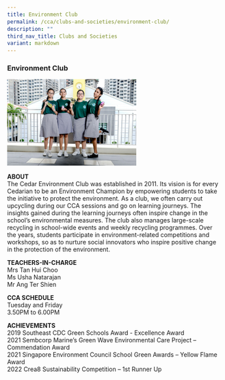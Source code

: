 ```yaml
---
title: Environment Club
permalink: /cca/clubs-and-societies/environment-club/
description: ""
third_nav_title: Clubs and Societies
variant: markdown
---
```

### Environment Club

<img src="/images/cs3.png" style="width:60%">

**ABOUT**  
The Cedar Environment Club was established in 2011. Its vision is for every Cedarian to be an Environment Champion by empowering students to take the initiative to protect the environment. As a club, we often carry out upcycling during our CCA sessions and go on learning journeys. The insights gained during the learning journeys often inspire change in the school’s environmental measures. The club also manages large-scale recycling in school-wide events and weekly recycling programmes. Over the years, students participate in environment-related competitions and workshops, so as to nurture social innovators who inspire positive change in the protection of the environment.  
  
**TEACHERS-IN-CHARGE**  
Mrs Tan Hui Choo  
Ms Usha Natarajan  
Mr Ang Ter Shien  
  
**CCA SCHEDULE**  
Tuesday and Friday  
3.50PM to 6.00PM
  
**ACHIEVEMENTS**  
2019 Southeast CDC Green Schools Award - Excellence Award  <br>
2021 Sembcorp Marine’s Green Wave Environmental Care Project – Commendation Award<br>
2021 Singapore Environment Council School Green Awards – Yellow Flame Award<br>
2022 Crea8 Sustainability Competition – 1st Runner Up